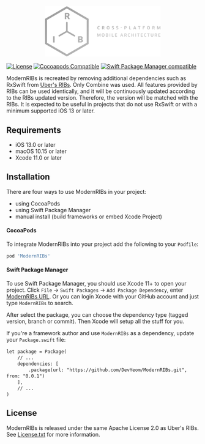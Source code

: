 <p align="center">
<img src="https://github.com/DevYeom/ModernRIBs/blob/assets/modernrib_horizontal_image.png" width="60%" height="60%" alt="ModernRIBs"/>
</p>

[![License](https://img.shields.io/badge/License-Apache%202.0-blue.svg)](https://opensource.org/licenses/Apache-2.0)
[![Cocoapods Compatible](https://img.shields.io/cocoapods/v/ModernRIBs.svg)](https://cocoapods.org/pods/ModernRIBs)
[![Swift Package Manager compatible](https://img.shields.io/badge/Swift%20Package%20Manager-compatible-brightgreen.svg)](https://github.com/apple/swift-package-manager)

ModernRIBs is recreated by removing additional dependencies such as RxSwift from [Uber's RIBs](https://github.com/uber/RIBs). Only Combine was used. All features provided by RIBs can be used identically, and it will be continuously updated according to the RIBs updated version. Therefore, the version will be matched with the RIBs. It is expected to be useful in projects that do not use RxSwift or with a minimum supported iOS 13 or later.

## Requirements

- iOS 13.0 or later
- macOS 10.15 or later
- Xcode 11.0 or later

## Installation

There are four ways to use ModernRIBs in your project:

- using CocoaPods
- using Swift Package Manager
- manual install (build frameworks or embed Xcode Project)

#### CocoaPods

To integrate ModernRIBs into your project add the following to your `Podfile`:

```ruby
pod 'ModernRIBs'
```

#### Swift Package Manager

To use Swift Package Manager, you should use Xcode 11+ to open your project. Click `File` -> `Swift Packages` -> `Add Package Dependency`, enter [ModernRIBs URL](https://github.com/DevYeom/ModernRIBs.git). Or you can login Xcode with your GitHub account and just type `ModernRIBs` to search.

After select the package, you can choose the dependency type (tagged version, branch or commit). Then Xcode will setup all the stuff for you.

If you're a framework author and use `ModernRIBs` as a dependency, update your `Package.swift` file:

```
let package = Package(
    // ...
    dependencies: [
        .package(url: "https://github.com/DevYeom/ModernRIBs.git", from: "0.0.1")
    ],
    // ...
)
```

## License

ModernRIBs is released under the same Apache License 2.0 as Uber's RIBs. See [License.txt](https://github.com/DevYeom/ModernRIBs/blob/main/LICENSE.txt) for more information.
